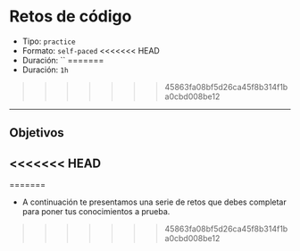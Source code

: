 # Retos de código

- Tipo: `practice`
- Formato: `self-paced`
<<<<<<< HEAD
- Duración: ``
=======
- Duración: `1h`
>>>>>>> 45863fa08bf5d26ca45f8b314f1ba0cbd008be12

***

## Objetivos

<<<<<<< HEAD
-
=======
- A continuación te presentamos una serie de retos que debes completar para
  poner tus conocimientos a prueba.
>>>>>>> 45863fa08bf5d26ca45f8b314f1ba0cbd008be12
